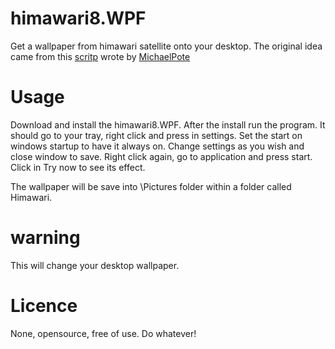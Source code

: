 # himawari8.WPF
Get a wallpaper from himawari satellite onto your desktop. The original idea came from this [scritp](https://gist.github.com/MichaelPote/92fa6e65eacf26219022) wrote by [MichaelPote](https://gist.github.com/MichaelPote)

# Usage
Download and install the himawari8.WPF. After the install run the program. It should go to your tray, right click and press in settings. Set the start on windows startup to have it always on. Change settings as you wish and close window to save. Right click again, go to application and press start. Click in Try now to see its effect.

The wallpaper will be save into \Pictures folder within a folder called Himawari.

# warning
This will change your desktop wallpaper.

# Licence
None, opensource, free of use. Do whatever! 
